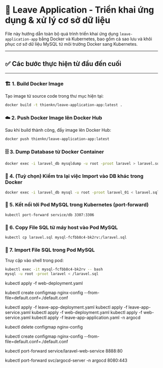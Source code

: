 # 🚀 Leave Application - Triển khai ứng dụng & xử lý cơ sở dữ liệu

File này hướng dẫn toàn bộ quá trình triển khai ứng dụng `leave-application-app` bằng Docker và Kubernetes, bao gồm cả sao lưu và khôi phục cơ sở dữ liệu MySQL từ môi trường Docker sang Kubernetes.

---

## ✅ Các bước thực hiện từ đầu đến cuối

---

### 🏗️ 1. Build Docker Image

Tạo image từ source code trong thư mục hiện tại:

```bash
docker build -t thienkn/leave-application-app:latest .
```

### ☁️ 2. Push Docker Image lên Docker Hub
Sau khi build thành công, đẩy image lên Docker Hub:

```bash
docker push thienkn/leave-application-app:latest
```

### 🗄️ 3. Dump Database từ Docker Container
```bash
docker exec -i laravel_db mysqldump -u root -proot laravel > laravel.sql
```

### 🧪 4. (Tuỳ chọn) Kiểm tra lại việc Import vào DB khác trong Docker
```bash
docker exec -i laravel_db mysql -u root -proot laravel_01 < laravel.sql
```

### 🔀 5. Kết nối tới Pod MySQL trong Kubernetes (port-forward)
```bash
kubectl port-forward service/db 3307:3306
```

### 📂 6. Copy File SQL từ máy host vào Pod MySQL
```bash
kubectl cp laravel.sql mysql-fcfbb8c4-bk2rv:/laravel.sql
```

### 💾 7. Import File SQL trong Pod MySQL
Truy cập vào shell trong pod:
```bash
kubectl exec -it mysql-fcfbb8c4-bk2rv -- bash
mysql -u root -proot laravel < /laravel.sql
```

kubectl apply -f web-deployment.yaml


 kubectl create configmap nginx-config --from-file=default.conf=./default.conf


kubectl apply -f leave-app-deployment.yaml
kubectl apply -f leave-app-service.yaml
kubectl apply -f web-deployment.yaml
kubectl apply -f web-service.yaml
kubectl apply -f leave-app-application.yaml -n argocd

kubectl delete configmap nginx-config

kubectl create configmap nginx-config --from-file=default.conf=./default.conf

kubectl port-forward service/laravel-web-service 8888:80

kubectl port-forward svc/argocd-server -n argocd 8080:443

